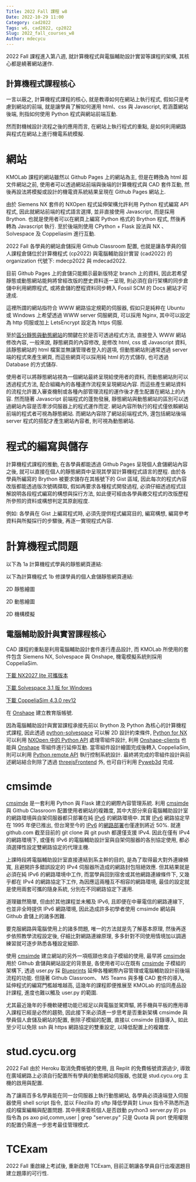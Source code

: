 ```yaml
---
Title: 2022 Fall 課程 w8
Date: 2022-10-29 11:00
Category: cad2022
Tags: w6, cad2022, cp2022
Slug: 2022_fall_courses_w8
Author: mdecycu
---
```


2022 Fall 課程進入第八週, 就計算機程式與電腦輔助設計實習等課程的架構, 其核心都是繞著網站運作.

<!-- PELICAN_END_SUMMARY -->

計算機程式課程核心
----

一言以蔽之, 計算機程式課程的核心, 就是教導如何在網站上執行程式, 假如只是考慮到網站的前端, 就是讓學員了解如何運用 html、css 與 Javascript, 若涵蓋網站後端, 則指如何使用 Python 程式與網站前端互動.

然而對機械設計流程之後的應用而言, 在網站上執行程式的重點, 是如何利用網路與程式在網站上進行機電系統模擬.

網站
====

KMOLab 課程的網站雖然以 Github Pages 上的網站為主, 但是在轉換為 html 超文件網站之前, 使用者可以透過網站前端與後端的計算機程式與 CAD 套件互動, 然後再設法將模擬或設計的機電資系統結果呈現在 Github Pages 網站上.

由於 Siemens NX 套件的 NXOpen 程式延伸架構允許利用 Python 程式編寫 API 程式, 因此就網站前端的程式語言選擇, 並非直接使用 Javascript, 而是採用 Brython. 也就是使用者可以在網頁上編寫 Python 格式的 Brython 程式, 然後再轉為 Javascript 執行. 至於後端則使用 CPython + Flask 設法與 NX 、Solvespace 及 Coppeliasim 進行互動.

2022 Fall 各學員的網站倉儲採用 Github Classroom 配置, 也就是讓各學員的個人課程倉儲位於計算機程式 (cp2022) 與電腦輔助設計實習 (cad2022) 的 organization 代號下: mdecp2022 與 mdecad2022.

目前 Github Pages 上的倉儲只能顯示最新版特定 branch 上的資料, 因此若希望靜態或動態網站能夠將曾經改版的歷史資料逐一呈現, 則必須在自行架構的同步倉儲中利用網際程式, 或將倉儲的歷程資料同步轉入 Fossil SCM 的 Docs 網站才可達成.

這裡所謂的網站指符合 WWW 網路協定規範的伺服器, 假如只是純粹在 Ubuntu 或 Windows 上希望透過 WWW server 伺服網頁, 可以採用 Nginx, 其中可以設定為 http 伺服或加上  LetsEncrypt 設定為 https 伺服.

至於[區分靜態與動態網站]的關鍵在於是否可透過程式方法, 直接登入 WWW 網站修改內容, 一般來說, 靜態網頁的內容修改, 是修改 html, css 或 Javascript 資料, 該靜態網站的 html 檔案並無讓管理者登入的選項, 但動態網站則通常透過 server 端的程式來產生網頁, 而這些網頁可以採用純 html 的方式儲存, 也可透過 Database 的方式儲存.

使用者可以將靜態網站視為一個網站最終呈現給使用者的資料, 而動態網站則可以透過程式方法, 配合組織內的各種運作流程來呈現網站內容. 而這些產生網站資料的流程允許置入審查機制或各種內部管理流程的運作後才產生配置在網站上的內容. 然而隨著 Javascript 前端程式的蓬勃發展, 靜態網站與動態網站的區別可以透過網站內容是否牽涉伺服器上的程式運作而定. 網站內容所執行的程式僅依賴網站前端的程式者可視為靜態網站.
而網站內容除了網站前端程式外, 還包括網站後端 server 程式的搭配才產生網站內容者, 則可視為動態網站.

[區分靜態與動態網站]: https://www.wix.com/blog/2021/11/static-vs-dynamic-website/

程式的編寫與儲存
====

計算機程式課程的推動, 在各學員都能透過 Github Pages 呈現個人倉儲網站內容之後, 就可以直接在個人的靜態網頁中呈現其學習計算機程式語言的歷程. 由於各學員所編寫的 Brython 被要求儲存在其帳號下的 Gist 區域, 因此每次的程式內容改版都能透過版次號碼擷取, 假如再要求各種程式開發過程, 必須仔細透過程式註解說明各段程式編寫的構想與採行方法, 如此便可經由各學員繳交程式的改版歷程所參照的資料或構想判定其原創程度.

例如: 各學員在 Gist 上編寫程式時, 必須先提供程式編寫目的, 編寫構想, 編寫參考資料與所擬採行的步驟後, 再逐一實現程式內容. 

計算機程式問題
====
<script src="./../cmsimde/static/brython.js">
</script>
<script src="./../cmsimde/static/brython_stdlib.js"></script>
<script>
window.onload=function(){
brython({debug:1, pythonpath:['./../cmsimde/static/','./../downloads/py/']});
}
</script>
以下為 1a 計算機程式學員的靜態網頁連結:
<p id="brython_div1"></p>
<script type="text/python3">
# 從 Brython 的 browser 模組導入 document 與 html 程式庫
from browser import document, html

# 利用 document 物件, 以索引 "brython_div1" 取得已經位於 html 網頁中 id="brython_div1" 的位置, 且對應到 brython_div1 變數
brython_div1 = document["brython_div1"]
# 可以用三個單引號或三個雙引號標註多行註解
# 其中的 html 物件有許多建立 html 超文件內容的方法, 以下分別建立
# BUTTON 按鈕, BR 跳行 (break), 以及 A 網站連結 (Anchor)
# <= 是 Brython 程式語言的特殊符號, 專用於將 html 超文件資料送給網頁對應變數
"""
brython_div1 <= html.BUTTON("hello")
brython_div1 <= html.BR()
brython_div1 <= html.A("google", href="https://google.com")
"""
try:
    c = document.query["c"]
except:
    c = "1a"
# 將 1b.txt 資料從 Github Pages 網頁中取下
url = "https://mde.tw/studlist/2022fall/" + c + ".txt"
# 利用 open() 開啟網頁, 利用 read() 讀取網頁內容
# 然後利用 split() 方法, 利用跳行符號對資料進行切割, 切割後的資料結構為 list
# list 資料結構以 [] 區隔, 表示資料為數列, 其起始的索引值為 0
data = open(url).read().split("\n")
# 將每一位學員的靜態網頁共同的網路連結部分設為字串, 且與 mdecp2022 變數對應
mdecp2022 = "https://mdecp2022.github.io/site-"
# 因為取下的資料第一筆為標題, 而最後一筆為空字串, 可以利用 Brython 的數列索引取值範圍將索引 0 與最後一個數列值去除
data = data[1:-1]
# 利用 for 重複迴圈逐一取出 data 數列中的值, 然後以 \t, 也就是 tab 符號切割
count = 0
for i in data:
    count += 1
    stud = i.split("\t")
    # 第一欄位為學號
    stud_num = stud[0]
    # 第二欄未為 github 帳號
    github_acc = stud[1]
    #print(stud_num, github_acc)
    # 若沒有找到 github 帳號, 以學號作為帳號
    if github_acc == "":
        github_acc = stud_num
    # 將靜態網頁共同連結的變數與各自的 github 帳號, 組成完整的各學員靜態網頁連結
    site = mdecp2022 + github_acc
    # 利用 A 物件產生連結, 然後放入 id="brython_div1 所在的網頁位置
    link = html.A(stud_num, href=site)
    brython_div1 <= link
    # 每一筆資料列出後, 以 break 標註跳行
    # 每一行列出五筆資料後, 跳行
    brython_div1 <= " "
    if count % 5 == 0:
        brython_div1 <= html.BR()
</script>

以下為計算機程式 1b 修課學員的個人倉儲靜態網頁連結:

<p id="brython_div2"></p>
<script type="text/python3">
# 從 Brython 的 browser 模組導入 document 與 html 程式庫
from browser import document, html

# 利用 document 物件, 以索引 "brython_div2" 取得已經位於 html 網頁中 id="brython_div2" 的位置, 且對應到 brython_div2 變數
brython_div2 = document["brython_div2"]
# 可以用三個單引號或三個雙引號標註多行註解
# 其中的 html 物件有許多建立 html 超文件內容的方法, 以下分別建立
# BUTTON 按鈕, BR 跳行 (break), 以及 A 網站連結 (Anchor)
# <= 是 Brython 程式語言的特殊符號, 專用於將 html 超文件資料送給網頁對應變數
"""
brython_div2 <= html.BUTTON("hello")
brython_div2 <= html.BR()
brython_div2 <= html.A("google", href="https://google.com")
"""
try:
    c = document.query["c"]
except:
    c = "1a"
c = "1b"
# 將 1b.txt 資料從 Github Pages 網頁中取下
url = "https://mde.tw/studlist/2022fall/" + c + ".txt"
# 利用 open() 開啟網頁, 利用 read() 讀取網頁內容
# 然後利用 split() 方法, 利用跳行符號對資料進行切割, 切割後的資料結構為 list
# list 資料結構以 [] 區隔, 表示資料為數列, 其起始的索引值為 0
data = open(url).read().split("\n")
# 將每一位學員的靜態網頁共同的網路連結部分設為字串, 且與 mdecp2022 變數對應
mdecp2022 = "https://mdecp2022.github.io/site-"
# 因為取下的資料第一筆為標題, 而最後一筆為空字串, 可以利用 Brython 的數列索引取值範圍將索引 0 與最後一個數列值去除
data = data[1:-1]
# 利用 for 重複迴圈逐一取出 data 數列中的值, 然後以 \t, 也就是 tab 符號切割
count = 0
for i in data:
    count += 1
    stud = i.split("\t")
    # 第一欄位為學號
    stud_num = stud[0]
    # 第二欄未為 github 帳號
    github_acc = stud[1]
    #print(stud_num, github_acc)
    # 若沒有找到 github 帳號, 以學號作為帳號
    if github_acc == "":
        github_acc = stud_num
    # 將靜態網頁共同連結的變數與各自的 github 帳號, 組成完整的各學員靜態網頁連結
    site = mdecp2022 + github_acc
    # 利用 A 物件產生連結, 然後放入 id="brython_div21 所在的網頁位置
    link = html.A(stud_num, href=site)
    brython_div2 <= link
    # 每一筆資料列出後, 以 break 標註跳行
    # 每一行列出五筆資料後, 跳行
    brython_div2 <= " "
    if count % 5 == 0:
        brython_div2 <= html.BR()
</script>

2D 靜態繪圖

<p id="usa_flag"></p>
<script type="text/python3">
# 畫美國國旗
# 根據 https://en.wikipedia.org/wiki/Flag_of_the_United_States#Specifications 規格繪圖
# 導入 doc
from browser import document as doc
# 以下將利用 html 產生所需的繪圖畫布
from browser import html
# 利用 math 函式庫執行三角函數運算
import math
# height = 1, width = 1.9
width = 600
height = int(600/1.9)
canvas = html.CANVAS(width = width, height = height)
#canvas.style = {"width": "100%"}
canvas.id = "taiwan_flag"
# 將圖畫至 id 為 brython_div 的 cnavas 標註
brython_div = doc["usa_flag"]
brython_div <= canvas
# 準備繪圖畫布
canvas = doc["taiwan_flag"]
ctx = canvas.getContext("2d")

# 進行座標轉換, x 軸不變, y 軸反向且移動 canvas.height 單位光點
# ctx.setTransform(1, 0, 0, -1, 0, canvas.height)

# 以下採用 canvas 原始座標繪圖
flag_w = canvas.width
flag_h = canvas.height

# 先畫滿地紅
ctx.fillStyle='#B31942'
ctx.fillRect(0,0,flag_w,flag_h)

# 6 條白色長方形
# 每條高度 height/13
ctx.fillStyle ='#FFFFFF'
white_height = int(height/13)
whitex = 0
whitey = white_height
white_width = width
for i in range(6):
    ctx.fillRect(whitex, whitey+i*2*white_height, white_width, white_height)

# 藍色區域
blue_height = int(height*7/13)
blue_width = int(width*2/5)
bluex = 0
bluey = 0
ctx.fillStyle ='#0A3161'
ctx.fillRect(bluex, bluey, blue_width, blue_height)

# 建立畫直線函式
def draw_line(x1, y1, x2, y2, color="#ff0000"):
    ctx.beginPath()
    ctx.moveTo(x1, y1)
    ctx.lineTo(x2, y2)
    ctx.strokeStyle = color
    ctx.stroke()

# 測試畫直線函式功能
#draw_line(10, 10, 100, 100)

# 定義角度轉換為徑度變數
deg = math.pi/180.

# 建立五星繪圖函式
#x, y 為中心, r 為半徑, angle 旋轉角, solid 空心或實心, color 顏色
def star(x, y, r, angle=0, solid=False, color="#ff0000"):
    #以 x, y 為圓心, 計算五個外點
    # 圓心到水平線距離
    a = r*math.cos(72*deg)
    # a 頂點向右到內點距離
    b = (r*math.cos(72*deg)/math.cos(36*deg))*math.sin(36*deg)
    # 利用畢氏定理求內點半徑
    rin = math.sqrt(a*a + b*b)
    # 查驗 a, b 與 rin
    #print(a, b, rin)
    if solid:
        ctx.beginPath()
    # angle 角度先轉 360/10, 讓五星對正
    angle = angle + 360/10
    for i in range(5):
        xout = (x + r*math.sin((360/5)*deg*i+angle*deg))
        yout = (y + r*math.cos((360/5)*deg*i+angle*deg))
        # 外點增量 + 1
        xout2 = x + r*math.sin((360/5)*deg*(i+1)+angle*deg)
        yout2 = y + r*math.cos((360/5)*deg*(i+1)+angle*deg)
        xin = x + rin*math.sin((360/5)*deg*i+36*deg+angle*deg)
        yin = y + rin*math.cos((360/5)*deg*i+36*deg+angle*deg)
        # 查驗外點與內點座標
        #print(xout, yout, xin, yin)
        if solid:
            # 填色
            if i==0:
                ctx.moveTo(xout, yout)
                ctx.lineTo(xin, yin)
                ctx.lineTo(xout2, yout2)
            else:
                ctx.lineTo(xin, yin)
                ctx.lineTo(xout2, yout2)
        else:
            # 空心
            draw_line(xout, yout, xin, yin, color)
            # 畫空心五芒星, 無關畫線次序, 若實心則與畫線次序有關
            draw_line(xout2, yout2, xin, yin, color)
    if solid:
        ctx.fillStyle = color
        ctx.fill()

# 白色五星
white = "#FFFFFF"
# 單數排白色五星
star1x = int(blue_width/12)
star1y = int(blue_height/10)
star_radius = int(white_height*4/5/2)
# 沿 x 方向有 6 顆白色五星
# 沿 y 方向有 5 顆白色五星
inc1x = int(2*blue_width/12)
inc1y = int(2*blue_height/10)
for i in range(6):
    for j in range(5):
        star(star1x+i*inc1x, star1y+j*inc1y, star_radius, solid=True, color=white)
# 雙數排白色五星
star2x = int(blue_width/12 + blue_width/12)
star2y = int(blue_height/10 + blue_height/10)
# 沿 x 方向有 5 顆白色五星
# 沿 y 方向有 4 顆白色五星
for i in range(5):
    for j in range(4):
        star(star2x+i*inc1x, star2y+j*inc1y, star_radius, solid=True, color=white)
</script>
<script src="./../cmsimde/static/Cango-24v03-min.js"></script>
<script src="./../cmsimde/static/CangoAxes-6v01-min.js"></script>
<script src="./../cmsimde/static/gearUtils-09.js"></script>
<script src="./../cmsimde/static/SVGpathUtils-6v03-min.js"></script>
<p id="spurgear"></p>
<script type="text/python3">
# Spur Gear in Cango and gearUtils-09.js
from browser import document as doc
from browser import html
from browser import window
import browser.timer
import math
# 利用 html 建立一個 CANVAS 標註物件, 與變數 canvas 對應
canvas = html.CANVAS(width = 600, height = 400)
# 將 canvas 標註的 id 設為 "cango_gear"
canvas.id = "cango_gear"
# 將 document 中 id 為 "spurgear" 的標註
# 設為與 brython_div 變數對應
brython_div = doc["spurgear"]
# 將 canvas 標註放入 brython_div 所在位置
brython_div <= canvas
# 將頁面中 id 為 cango_gear 的 CANVAS 設為與 canvas 對應
canvas = doc["cango_gear"]
# convert Javascript objects to Brython variables
cango = window.Cango.new
circle = window.circle.new
shape = window.Shape.new
path = window.Path.new
creategeartooth = window.createGearTooth.new
svgsegs = window.SVGsegs.new
# 經由 Cango 轉換成 Brython 的 cango
# 指定將圖畫在 id="cango_gear" 的 canvas 上
cgo = cango("cango_gear")
# 以下將要使用 gearUtils-09.js 畫出正齒輪外形
# 假設齒數為 25
num = 25
# 利用 gearUtils-09 產生單一齒輪外形資料
tooth = creategeartooth(10, num, 20)
# 在 Cango 中, 只有 SVG 才能 rotate, appendPath 或 joinPath
# 將齒輪外形轉為 SVG segment
toothSVG = svgsegs(tooth)
path1 = path(toothSVG.scale(1), {"degs": 45, "x": 100, "y": 100, "strokeColor": "#606060"})
#print(path1)
# SVG list
circle = circle(50)
#print(circle)
circleSVG = svgsegs(circle)
#print(circleSVG)
# 若將 circleSVG 轉為 Cango path, 則可以用 cgo.render()
#circlePath = path(circleSVG, {"x": 100, "y": 100, "strokeColor": "#606060"})
#cgo.render(circlePath)
# svgsegs 資料可以 joinPath 或 appendPath
# joinPath 按照頭尾順序銜接
# appendPath 則無順序銜接
# 從 toothSVG 複製出單齒 SVG 資料
one = toothSVG.dup()
# 以照齒數, 逐一複製並附加在原單齒資料中
# 第一齒的資料已經在 toothSVG 中, 因此重複迴圈從 1 開始
for i in range(1, num):
    newSVG = one.rotate(360*i/num)
    toothSVG = toothSVG.appendPath(newSVG)
# 將 SVG 轉為 path 資料
#gear = path(toothSVG, {"x": 150, "y": 150, "strokeColor": "#606060"})
# path 資料可以透過 cgo.render()顯示繪圖物件
#cgo.render(gear)
# 當 circle 接外齒使用 appendPath
toothSVG = toothSVG.appendPath(circleSVG)
#print(toothSVG)
spurPath = path(toothSVG, {"x": 150, "y": 150, "strokeColor": "#606060"})
cgo.render(spurPath)
</script>
2D 動態繪圖
<p id="tetris"></p>
<script type="text/python3">
# from https://levelup.gitconnected.com/writing-tetris-in-python-2a16bddb5318
# 改為可自動執行模式
import random
# 以下為 Brython 新增
from browser import document as doc
from browser import html
import browser.timer

def intersects(game_field, x, y, game_width, game_height, game_figure_image):
    intersection = False
    for i in range(4):
        for j in range(4):
            if i * 4 + j in game_figure_image:
                if i + y > game_height - 1 or \
                        j + x > game_width - 1 or \
                        j + x < 0 or \
                        game_field[i + y][j + x] > 0:
                    intersection = True
    return intersection

def simulate(game_field, x, y, game_width, game_height, game_figure_image):
    while not intersects(game_field, x, y, game_width, game_height, game_figure_image):
        y += 1
    y -= 1

    height = game_height
    holes = 0
    filled = []
    breaks = 0
    for i in range(game_height-1, -1, -1):
        it_is_full = True
        prev_holes = holes
        for j in range(game_width):
            u = '_'
            if game_field[i][j] != 0:
                u = "x"
            for ii in range(4):
                for jj in range(4):
                    if ii * 4 + jj in game_figure_image:
                        if jj + x == j and ii + y == i:
                            u = "x"

            if u == "x" and i < height:
                height = i
            if u == "x":
                filled.append((i, j))
                for k in range(i, game_height):
                    if (k, j) not in filled:
                        holes += 1
                        filled.append((k,j))
            else:
                it_is_full = False
        if it_is_full:
            breaks += 1
            holes = prev_holes

    return holes, game_height-height-breaks

def best_rotation_position(game_field, game_figure, game_width, game_height):
    best_height = game_height
    best_holes = game_height*game_width
    best_position = None
    best_rotation = None

    for rotation in range(len(game_figure.figures[game_figure.type])):
        fig = game_figure.figures[game_figure.type][rotation]
        for j in range(-3, game_width):
            if not intersects(
                    game_field,
                    j,
                    0,
                    game_width,
                    game_height,
                    fig):
                holes, height = simulate(
                    game_field,
                    j,
                    0,
                    game_width,
                    game_height,
                    fig
                )
                if best_position is None or best_holes > holes or \
                    best_holes == holes and best_height > height:
                    best_height = height
                    best_holes = holes
                    best_position = j
                    best_rotation = rotation
    return best_rotation, best_position

# 建立一個自動執行的函式
# step 1
'''
def run_ai():
    game.rotate()
'''
#step 2
def run_ai(game_field, game_figure, game_width, game_height):
    rotation, position = best_rotation_position(game_field, game_figure, game_width, game_height)
    if game_figure.rotation != rotation:
        game.rotate()
    elif game_figure.x < position:
        game.go_side(1)
    elif game_figure.x > position:
        game.go_side(-1)
    else:
        game.go_space()

# 利用 html 建立一個 CANVAS 標註物件, 與變數 canvas 對應
canvas = html.CANVAS(width = 400, height = 500, id="canvas")
brython_div = doc["tetris"]
brython_div <= canvas
ctx = canvas.getContext("2d")

colors = [
    (0, 0, 0),
    (120, 37, 179),
    (100, 179, 179),
    (80, 34, 22),
    (80, 134, 22),
    (180, 34, 22),
    (180, 34, 122),
]


class Figure:
    x = 0
    y = 0

    figures = [
        [[1, 5, 9, 13], [4, 5, 6, 7]],
        [[4, 5, 9, 10], [2, 6, 5, 9]],
        [[6, 7, 9, 10], [1, 5, 6, 10]],
        [[1, 2, 5, 9], [0, 4, 5, 6], [1, 5, 9, 8], [4, 5, 6, 10]],
        [[1, 2, 6, 10], [5, 6, 7, 9], [2, 6, 10, 11], [3, 5, 6, 7]],
        [[1, 4, 5, 6], [1, 4, 5, 9], [4, 5, 6, 9], [1, 5, 6, 9]],
        [[1, 2, 5, 6]],
    ]

    def __init__(self, x, y):
        self.x = x
        self.y = y
        self.type = random.randint(0, len(self.figures) - 1)
        self.color = random.randint(1, len(colors) - 1)
        self.rotation = 0

    def image(self):
        return self.figures[self.type][self.rotation]

    def rotate(self):
        self.rotation = (self.rotation + 1) % len(self.figures[self.type])


class Tetris:
    level = 2
    score = 0
    state = "start"
    field = []
    height = 0
    width = 0
    x = 100
    y = 60
    zoom = 20
    figure = None

    def __init__(self, height, width):
        self.height = height
        self.width = width
        self.field = []
        self.score = 0
        self.state = "start"
        for i in range(height):
            new_line = []
            for j in range(width):
                # 起始時每一個都填入 0
                new_line.append(0)
            self.field.append(new_line)

    def new_figure(self):
        self.figure = Figure(3, 0)

    def intersects(self):
        intersection = False
        for i in range(4):
            for j in range(4):
                if i * 4 + j in self.figure.image():
                    # block 到達底部, 左右兩邊界, 或該座標有其他 block
                    if i + self.figure.y > self.height - 1 or \
                            j + self.figure.x > self.width - 1 or \
                            j + self.figure.x < 0 or \
                            self.field[i + self.figure.y][j + self.figure.x] > 0:
                        intersection = True
        return intersection

    def break_lines(self):
        lines = 0
        for i in range(1, self.height):
            zeros = 0
            for j in range(self.width):
                if self.field[i][j] == 0:
                    zeros += 1
            if zeros == 0:
                lines += 1
                for i1 in range(i, 1, -1):
                    for j in range(self.width):
                        self.field[i1][j] = self.field[i1 - 1][j]
        self.score += lines ** 2

    def go_space(self):
        while not self.intersects():
            self.figure.y += 1
        self.figure.y -= 1
        self.freeze()

    def go_down(self):
        self.figure.y += 1
        if self.intersects():
            self.figure.y -= 1
            self.freeze()

    def freeze(self):
        for i in range(4):
            for j in range(4):
                if i * 4 + j in self.figure.image():
                    self.field[i + self.figure.y][j + self.figure.x] = self.figure.color
        self.break_lines()
        self.new_figure()
        if self.intersects():
            self.state = "gameover"

    def go_side(self, dx):
        old_x = self.figure.x
        self.figure.x += dx
        if self.intersects():
            self.figure.x = old_x

    def rotate(self):
        old_rotation = self.figure.rotation
        self.figure.rotate()
        if self.intersects():
            self.figure.rotation = old_rotation

# Define some colors
# from https://stackoverflow.com/questions/3380726/converting-a-rgb-color-tuple-to-a-six-digit-code
BLACK = '#%02x%02x%02x' % (0, 0, 0)
WHITE = '#%02x%02x%02x' % (255, 255, 255)
GRAY = '#%02x%02x%02x' % (128, 128, 128)
RED = '#%02x%02x%02x' % (255, 0, 0)

done = False
fps = 5
game = Tetris(20, 10)
counter = 0

pressing_down = False

def key_down(eve):
    key = eve.keyCode
    #if event.type == pygame.QUIT:
    # 32 is pause
    if key == 32:
        done = True
    # 82 is r key to rotate
    if key == 82:
        game.rotate()
    # 40 is down key
    if key == 40:
        pressing_down = True
    # 37 is left key
    if key == 37:
        game.go_side(-1)
    # 39 is right key
    if key == 39:
        game.go_side(1)
    # 68 is d key to move block to bottom
    if key == 68:
        game.go_space()
    # 27 is escape
    # reset the game
    if key == 27:
        # clear the previous score
        ctx.fillStyle = WHITE
        ctx.fillRect( 100, 0, 200, 50)
        game.__init__(20, 10)

def key_up(eve):
    key = eve.keyCode
    # 40 is down key
    if key == 40:
        pressing_down = False

#while not done:
def do_game():
    global counter
    if game.figure is None:
        game.new_figure()
    counter += 1
    if counter > 100000:
        counter = 0
    if counter % (fps // game.level // 2) == 0 or pressing_down:
        if game.state == "start":
            game.go_down()
            run_ai(game.field, game.figure, game.width, game.height)
    
    for i in range(game.height):
        for j in range(game.width):
            ctx.fillStyle = WHITE
            #ctx.scale(game.zoom, game.zoom)
            ctx.fillRect(game.x + game.zoom * j, game.y + game.zoom * i, game.zoom, game.zoom)
            if game.field[i][j] > 0:
                ctx.fillStyle = '#%02x%02x%02x' % colors[game.field[i][j]]
                ctx.fillRect(game.x + game.zoom * j + 1, game.y + game.zoom * i + 1, game.zoom - 2, game.zoom - 1)
            ctx.lineWidth = 1
            ctx.strokeStyle = GRAY
            ctx.beginPath()
            ctx.rect(game.x + game.zoom * j, game.y + game.zoom * i, game.zoom, game.zoom)
            ctx.stroke()
    if game.figure is not None:
        for i in range(4):
            for j in range(4):
                p = i * 4 + j
                if p in game.figure.image():
                    ctx.fillStyle = '#%02x%02x%02x' % colors[game.figure.color]
                    ctx.fillRect(game.x + game.zoom * (j + game.figure.x) + 1,
                                      game.y + game.zoom * (i + game.figure.y) + 1,
                                      game.zoom - 2, game.zoom - 2)

# score and Game Over scripts from https://s40723245.github.io/wcm2022
    # 宣告文字的大小為36px
    ctx.font = '36px serif'
    # 宣告文字顏色為黑色
    ctx.fillStyle = BLACK
    # 將分數顯示在遊戲區上方, 座標為(10, 50), 並設定變數為text
    ctx.fillText('Score:'+ str(game.score), 10,50)
    
    # 宣告變數int = 1 ，如果分數大於int，則畫布清掉原本的分數填上新的得分分數
    int = 1
    if game.score >= int:
        ctx.fillStyle = WHITE
        ctx.fillRect( 100, 0, 200, 50)
        ctx.fillStyle = BLACK
        ctx.fillText(str(game.score), 108,50)
    
    # 如果遊戲狀態為gameover，顯示Game Over及Press ESC，並將文字設定為紅色
    if game.state == "gameover":
        ctx.fillStyle = RED
        ctx.fillText("Game Over", 100, 200)
        ctx.fillText("Press ESC", 105, 265)
        ctx.fillStyle = WHITE
        ctx.fillRect( 100, 0, 200, 50)
        game.__init__(20, 10)

doc.addEventListener("keydown", key_down)
doc.addEventListener("keyup", key_up)
browser.timer.set_interval(do_game, fps)
</script>
2D 機構模擬
<script src="./../cmsimde/static/sylvester.js"></script>
<script src="./../cmsimde/static/PrairieDraw.js"></script>

<p id="fourbar"></p>
<script type="text/python3">
# make canvas 600x400
from browser import document as doc
from browser import window
from browser import timer
from browser import html
import math

# 建立 fourbar canvas
canvas = html.CANVAS(width = 600, height = 400)
canvas.id = "fourbar1"
brython_div = doc["fourbar"]
brython_div <= canvas
# 準備繪圖畫布
canvas = doc["fourbar1"]

# 建立 buttons
brython_div <= html.BUTTON("啟動", id="power")
brython_div <= html.BUTTON("反向", id="reverse")

# 利用 window 擷取 PrairieDraw 程式庫變數物件, 然後以 JSConstructor 函式轉為 Brython 變數
pdraw = window.PrairieDraw.new
# 利用 window 擷取 PrairieDrawAnim 程式庫變數物件, 然後以 JSConstructor 函式轉為 Brython 變數
PrairieDrawAnim = window.PrairieDrawAnim.new

# 利用 window 擷取 sylvester 程式庫變數物件 Vector, 並將其 create 方法直接轉為 Brython 變數
# 在 sylvester 中的 $V 簡化變數無法直接在 Brython 程式中引用
vector = window.Vector.create.new
 
# 在 "fourbar" 畫布中建立 panim 動態模擬案例
panim = PrairieDrawAnim("fourbar1")

# 平面連桿繪圖以 t = 0 起始
t = 0
# 控制轉動方向變數
direction = True
 
# 繪製不同 t 時間下的平面連桿
def draw():
    global t, direction, fast
    # 設定模擬繪圖範圍
    panim.setUnits(6, 6)
    # 設定箭頭線寬
    panim.setProp("arrowLineWidthPx",2)
 
    # 起始變數設定
    omega = 1
    length_bar1 = 1
    length_bar2 = 26/18
    length_bar3 = 2
    length_base = 40/18
    time = 0
 
    # 畫出地面直線
    G = vector([0, -0.5])
    panim.ground(G, vector([0, 1]), 10)
 
    # 連桿長度與角度計算
    A = t*omega # "theta"
    AD = length_bar1 #length of left bar
    AB = length_base #distance between two stationary pivots
    BC = length_bar3 #length of right bar
    CD = length_bar2 #length of middle bar
    BD = math.sqrt(AD*AD + AB*AB - 2*AD*AB*math.cos(A))
    C = math.acos((BC*BC + CD*CD - BD*BD)/(2*BC*CD))
    ABD = math.asin(CD * math.sin(C) / BD)
    DBC = math.asin(AD * math.sin(A) / BD)
    B = ABD + DBC
    D = math.pi - B - C
 
    # draw pivot
    pivot_left = vector([AB/-2, 0])
    pivot_right = vector([AB/2, 0])
    panim.pivot(vector([pivot_left.e(1), -0.5]), pivot_left, 0.5)
    panim.pivot(vector([pivot_right.e(1), -0.5]), pivot_right, 0.5)
 
    # 儲存轉換矩陣
    panim.save()
    #FIRST BAR
    panim.translate(pivot_left)
    panim.rotate(A)
    panim.rod(vector([0,0]), vector([AD,0]), 0.25)
    panim.point(vector([0,0]))
 
    #SECOND BAR
    panim.translate(vector([AD,0]))
    panim.rotate(A*-1)  #"undo" the original A rotation
    panim.rotate(D)     #rotate by D only
    panim.rod(vector([0,0]), vector([CD,0]), 0.25)
    panim.point(vector([0,0]))
 
    #THIRD BAR
    panim.translate(vector([CD,0]))
    panim.rotate(math.pi+C)
    panim.rod(vector([0,0]), vector([BC,0]), 0.25)
    panim.point(vector([0,0]))
    # 回復原先的轉換矩陣
    panim.restore()
 
    panim.point(vector([pivot_right.e(1), 0]))
    # 時間增量
    if direction == True:
        t += 0.08
    else:
        t += -0.08
 
# 先畫出 t = 0 的連桿機構
draw()
 
# 將 anim 設為 None
anim = None
 
def launchAnimation(ev):
    global anim
    # 初始啟動, anim 為 None
    if anim is None:
        # 每 0.08 秒執行一次 draw 函式繪圖
        anim = timer.set_interval(draw, 80)
        # 初始啟動後, 按鈕文字轉為"暫停"
        doc['power'].text = '暫停'
    elif anim == 'hold':
        # 當 anim 為 'hold' 表示曾經暫停後的啟動, 因此持續以 set_interval() 持續旋轉, 且將 power 文字轉為"暫停"
        anim = timer.set_interval(draw, 80)
        doc['power'].text = '暫停'
    else:
        # 初始啟動後, 使用者再按 power, 此時 anim 非 None 也不是 'hold', 因此會執行 clear_interval() 暫停
        # 且將 anim 變數設為 'hold', 且 power 文字轉為"繼續"
        timer.clear_interval(anim)
        anim = 'hold'
        doc['power'].text = '繼續'
 
def reverse(ev):
    global anim, direction
    # 當 anim 為 hold 時, 按鈕無效
    if anim != "hold":
        if direction == True:
            direction = False
        else:
            direction = True
 
doc["power"].bind("click", launchAnimation)
doc["reverse"].bind("click", reverse)
</script>

電腦輔助設計與實習課程核心
----

CAD 課程的重點是利用電腦輔助設計套件進行產品設計, 而 KMOLab 所使用的套件包含 Siemens NX, Solvespace 與 Onshape, 機電模擬系統則採用 CoppeliaSim.

[下載 NX2027 lite 可攜版本]

[下載 Solvespace 3.1 版 for Windows]

[下載 CoppeliaSim 4.3.0 rev12]

在 [Onshape] 建立教育版帳號.

[下載 NX2027 lite 可攜版本]: https://nfuedu.sharepoint.com/:u:/s/cad2022/EclS-NMhqJ9JvCa-pIQ_jMsBOLhmGLdxH5xv7JH8CHQMug?e=SMFg8L
[下載 Solvespace 3.1 版 for Windows]: https://github.com/solvespace/solvespace/releases/download/v3.1/solvespace.exe
[Onshape]: https://www.onshape.com/en/education/
[下載 CoppeliaSim 4.3.0 rev12]: https://nfuedu.sharepoint.com/:u:/s/cad2022/EWdB5MhlZRJKjt5UiNRebR8BXb3xB2g0Bbg0JZHSNqpmLA?e=h5cEIV

因為電腦輔助設計與實習課程承接先前以 Brython 及 Python 為核心的計算機程式課程, 因此透過 [python-solvespace] 可以解 2D 設計約束條件, [Python for NX] 可以利用 [NXOpen 中的 Python API] 處理零組件設計, 利用 [Onshape-clients] 也能與 [Onshape] 零組件進行延伸互動. 當零組件設計繪圖完成後轉入 CoppeliaSim, 則可以利用 [Python remote API] 執行控制系統設計. 最終將完成的零組件設計與前述網站結合則除了透過 [threejsFrontend] 外, 也可自行利用 [Pyweb3d] 完成.

[python-solvespace]: https://pypi.org/project/python-solvespace/
[Python for NX]: https://mde.tw/content/Python%20for%20NX.html
[Onshape-clients]: https://github.com/onshape-public/onshape-clients
[NXOpen 中的 Python API]: https://docs.plm.automation.siemens.com/data_services/resources/nx/12/nx_api/custom/en_US/nxopen_python_ref/index.html
[Python remote API]: https://www.coppeliarobotics.com/helpFiles/en/remoteApiFunctionsPython.htm
[Pyweb3d]: https://github.com/mdecycu/pyweb3d
[threejsFrontend]: https://github.com/CoppeliaRobotics/threejsFrontend

cmsimde
====

[cmsimde] 是一套利用 Python 與 Flask 建立的網際內容管理系統. 利用 [cmsimde] 與 Github Classroom 配置使用者網站的複雜度, 其中大部分來自電腦輔助設計室的網路環境與自架伺服器都只部署在純 [IPv6] 的網路環境中. 其實 [IPv6] 網路協定早在 1995 年便已推出, 但台灣至今的 [IPv6] 的[網路部署]也僅達到將近 50%. 就連 github.com 截至目前的 git clone 與 git push 都還僅支援 IPv4. 因此在僅有 IPv4 的網路環境下, 或僅有 IPv6 的電腦輔助設計室與自架伺服器的各別協定使用, 都必須選擇性設定雙網路協定的代理主機.

上課時段將電腦輔助設計室直接連結到系主幹的目的, 是為了取得最大對外連線頻寬, 且避開許多錯誤設定的 IPv4 伺服器所造成的網路封包阻絕效應. 但其結果就是必須在純 IPv6 的網路環境中工作, 而當學員回到宿舍或其他網路連線條件下, 又幾乎都在 IPv4 的網路協定下工作, 為因應這兩種互不相容的網路環境, 最佳的設定就是使用兩套可攜的隨身系統, 分別在不同網路協定下運用. 

道理雖然簡單, 但由於其他課程並未觸及 IPv6, 且即便在中華電信的網路連線下, 也並非全時提供 IPv6 網路環境, 因此造成許多初學者使用 cmsimde 網站與 Github 倉儲上的諸多困難.

要克服網路與電腦使用上的諸多問題, 唯一的方法就是先了解基本原理, 然後再逐步依照教學流程設定後, 仔細比對網路連線原理, 多多針對不同使用情境加以調適練習就可逐步熟悉各種設定細節.

使用 [cmsimde] 建立網站的另外一項瓶頸也來自子模組的使用, 最早將 [cmsimde] 用於 Github 倉儲與網站設定的背景是, 各使用者可以在既有 [cmsimde] 子模組的架構下, 透過 user.py 採 [Blueprints] 延伸各種網際內容管理或電腦輔助設計前後端流程的功能. 但隨著 Github Classroom、 MS Teams 與多種 CAD 套件的導入, 延伸程式的編寫門檻越堆越高, 這幾年的課程即便推展至 KMOLab 的協同產品設計課程, 進度也難以觸及 user.py 的範圍.

尤其最近幾年的手機軟硬體功能已經足以與電腦並駕齊驅, 將手機與平板的應用導入課程已經是必然的趨勢, 因此接下來必須進一步思考是否重新架構 cmsimde 與學員個人倉儲及網站的配置, 刪除子模組的配置, 直接以 cmsimde 目錄導入, 如此至少可以免除 ssh 與 https 網路協定的雙重設定, 以降低配置上的複雜度.

[cmsimde]: https://github.com/mdecycu/cmsimde
[IPv6]: https://en.wikipedia.org/wiki/IPv6
[網路部署]: https://ipv6now.twnic.tw/ipv6/index.html
[Blueprints]: https://flask.palletsprojects.com/en/2.2.x/blueprints/

stud.cycu.org
====

2022 Fall 由於 Heroku 取消免費帳號的使用, 且 Replit 的免費帳號資源過少, 導致在廣域網路上必須自行配置所有學員的動態網站伺服器, 也就是 stud.cycu.org 主機的啟用與配置.

為了讓兩百多名學員能在同一台伺服器上執行動態網站, 各學員必須遠端登入伺服器使用 shell script 指令, 並以 Filezilla 的 sftp 降低學員對 Linux 指令不熟悉所造成的檔案編輯與配置問題. 其中用來查核個人是否啟動 python3 server.py 的 ps 指令為 ps axo pid,comm,user | grep "server.py" 只是 Quota 與 port 使用權限的配置仍需進一步思考最佳管理模式.

TCExam
====

2022 Fall 重啟線上考試後, 重新啟用 TCExam, 目前正朝讓各學員自行出複選題目建立題庫的可行性.


